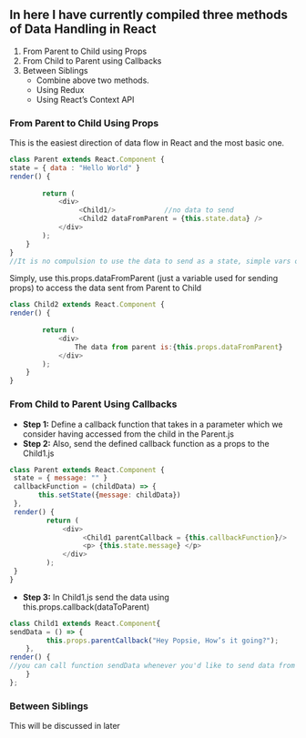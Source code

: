 ##  In here I have currently compiled three methods of Data Handling in React

1. From Parent to Child using Props
1. From Child to Parent using Callbacks
1. Between Siblings
    * Combine above two methods.
    * Using Redux
    * Using React’s Context API
  

### From Parent to Child Using Props

This is the easiest direction of data flow in React and the most basic one.

```javascript
class Parent extends React.Component {
state = { data : "Hello World" } 
render() {
        
        return (
            <div>
                 <Child1/>            //no data to send             
                 <Child2 dataFromParent = {this.state.data} />
            </div>
        );
    }
}
//It is no compulsion to use the data to send as a state, simple vars or const variables could also be used to send data from Parent to Child.
```
Simply, use this.props.dataFromParent (just a variable used for sending props) to access the data sent from Parent to Child

```javascript
class Child2 extends React.Component {
render() {
        
        return (
            <div>
                The data from parent is:{this.props.dataFromParent}
            </div>
        );
    }
}
```

### From Child to Parent Using Callbacks

* **Step 1:** Define a callback function that takes in a parameter which we consider having accessed from the child in the Parent.js
* **Step 2:** Also, send the defined callback function as a props to the Child1.js

```javascript
class Parent extends React.Component {
 state = { message: "" }
 callbackFunction = (childData) => {
       this.setState({message: childData})
 },
 render() {
         return (
             <div>
                  <Child1 parentCallback = {this.callbackFunction}/>
                  <p> {this.state.message} </p>
             </div>
         );
 }
}
```

* **Step 3:** In Child1.js send the data using this.props.callback(dataToParent)

```javascript
class Child1 extends React.Component{
sendData = () => {
         this.props.parentCallback("Hey Popsie, How’s it going?");
    },
render() { 
//you can call function sendData whenever you'd like to send data from child component to Parent component.
    }
};
```

### Between Siblings

This will be discussed in later
